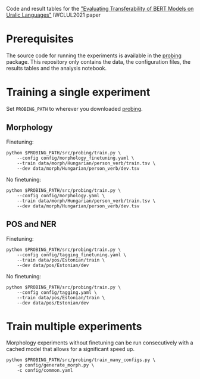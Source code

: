 Code and result tables for the ["Evaluating Transferability of BERT Models on Uralic Languages"](https://arxiv.org/abs/2109.06327) IWCLUL2021 paper

# Prerequisites

The source code for running the experiments is available in the [probing](https://github.com/juditacs/probing) package.
This repository only contains the data, the configuration files, the results tables and the analysis notebook.

# Training a single experiment

Set `PROBING_PATH` to wherever you downloaded [probing](https://github.com/juditacs/probing).

## Morphology

Finetuning:

    python $PROBING_PATH/src/probing/train.py \
        --config config/morphology_finetuning.yaml \
        --train data/morph/Hungarian/person_verb/train.tsv \
        --dev data/morph/Hungarian/person_verb/dev.tsv

No finetuning:

    python $PROBING_PATH/src/probing/train.py \
        --config config/morphology.yaml \
        --train data/morph/Hungarian/person_verb/train.tsv \
        --dev data/morph/Hungarian/person_verb/dev.tsv

## POS and NER

Finetuning:

    python $PROBING_PATH/src/probing/train.py \
        --config config/tagging_finetuning.yaml \
        --train data/pos/Estonian/train \
        --dev data/pos/Estonian/dev

No finetuning:

    python $PROBING_PATH/src/probing/train.py \
        --config config/tagging.yaml \
        --train data/pos/Estonian/train \
        --dev data/pos/Estonian/dev

# Train multiple experiments

Morphology experiments without finetuning can be run consecutively with a cached model that allows for a significant speed up.

    python $PROBING_PATH/src/probing/train_many_configs.py \
        -p config/generate_morph.py \
        -c config/common.yaml
